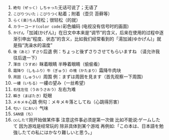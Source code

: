 1. `絶句（ぜっく）しちゃった`无话可说了；无语了
2. `こびりついた；こびりつく`粘着；附着（壶贝 苔藓等）
3. `らく(楽)ちん`轻松；很轻松（的就）
4. `カラーコード(color code)`彩色编码 (电视没有信号时的画面)
5. `かげん`「加減(かげん)」在日文中本来是“调节”的含义，后来在使用的过程中逐渐引申出“程度、状态”的含义，比如我们经常看到的「湯加減(ゆかげん)」就是指“洗澡水的温度”
6. `後（あと）ずさり`后退  例：ちょっと後ずさりさせてもらいますね （请允许我往后退一下）
7. `薄目（うすめ）`眯着眼睛 半睁着眼睛（偷偷看）
8. `霜降り（しもふり）牛（ぎゅう）の塊（かたまり）`霜降牛肉块
9. `周囲（しゅうい）`周围 例：まずは周囲を見ます（首先观察一下周围）
10. `一縷（いちる）`一縷の望み（一丝希望）
11. `右往左往（うおうさおう）`左右为难
12. `瞬き（まばたき）`眨眼
13. `メキメキ`心跳 例句：メキメキ落としてね（心跳得厉害）
14. `匂い（におい）`气味
15. `SAN値（ち）`
16. `○○したて`刚开始做某件事 注意这件事必须是第一次做 比如不能说:ゲームしたて 因为游戏是经常玩的 除非具体到某个游戏 再例如:「この本は、日本語を勉強したての私にはかなり難しいと思う。」
